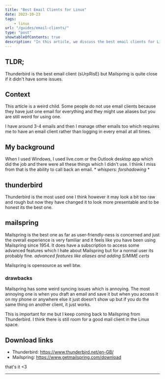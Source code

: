 ```yaml
---
title: "Best Email Clients for Linux"
date: 2023-10-23
tags: 
    - linux
url: "/guides/email-clients/"
type: "post"
showtableOfContents: true
description: "In this article, we discuss the best email clients for Linux and how the one you choose is important because each one suits a specific audience."
---
```


## TLDR; 
Thunderbird is the best email client (sUrpRisE) but Mailspring is quite close if it didn't have some issues.

## Context

This article is a weird child. Some people do not use email clients because they have just one email for everything and they might use aliases but you are still weird for using one. 

I have around 3-4 emails and then I manage other emails too which requires me to have an email client rather than logging in every email at all times. 

## My background 
When I used Windows, I used live.com or the Outlook desktop app which did the job and there were all these things which I didn't use. I thiink I miss from that is the ability to call back an email. \* *whispers: forshadowing* \*  

## thunderbird 
Thunderbird is the most used one I think however it may look a bit too raw and rough but now they have changed it to look more presentable and to be honest its the best one. 

## mailspring 
Mailspring is the best one as far as user-friendly-ness is concerned and just the overall experience is very familiar and it feels like you have been using Mailspring since 1954. It does have a subscription to access some advanced features which I hate about Mailspring but for a normal user its probably fine. *advanced features like aliases and adding S/MIME certs* 

Mailspring is opensource as well btw. 

### drawbacks 
Mailspring has some weird syncing issues which is annoying. The most annoying one is when you draft an email and save it but when you access it on my phone or anywhere else it just doesn't show up but if you do the same thing on another client, it just works. 

This is important for me but I keep coming back to Mailspring from Thunderbird. I think there is still room for a good mail client in the Linux space. 

## Download links 
- Thunderbird: https://www.thunderbird.net/en-GB/
- Mailspring: https://www.getmailspring.com/download

that's it <3

----

  
